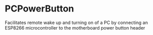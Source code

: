 # PCPowerButton
Facilitates remote wake up and turning on of a PC by connecting an ESP8266 microcontroller to the motherboard power button header
